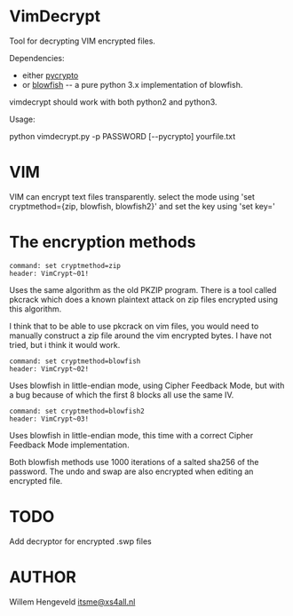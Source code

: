VimDecrypt
==========

Tool for decrypting VIM encrypted files.

Dependencies:
 * either [pycrypto](https://pypi.python.org/pypi/pycrypto)
 * or [blowfish](https://pypi.python.org/pypi/blowfish/) -- a pure python 3.x implementation of blowfish.

vimdecrypt should work with both python2 and python3.


Usage:

   python vimdecrypt.py -p PASSWORD [--pycrypto] yourfile.txt


VIM
===

VIM can encrypt text files transparently.
select the mode using 'set cryptmethod={zip, blowfish, blowfish2}'
and set the key using 'set key=<secret>'


The encryption methods
======================

    command: set cryptmethod=zip
    header: VimCrypt~01!

Uses the same algorithm as the old PKZIP program.
There is a tool called pkcrack which does a known plaintext attack
on zip files encrypted using this algorithm.

I think that to be able to use pkcrack on vim files, you would need
to manually construct a zip file around the vim encrypted bytes.
I have not tried, but i think it would work.


    command: set cryptmethod=blowfish
    header: VimCrypt~02!

Uses blowfish in little-endian mode, using Cipher Feedback Mode, but with a bug because of which the first 8 blocks all use the same IV.


    command: set cryptmethod=blowfish2
    header: VimCrypt~03!

Uses blowfish in little-endian mode, this time with a correct Cipher Feedback Mode implementation.


Both blowfish methods use 1000 iterations of a salted sha256 of the password.
The undo and swap are also encrypted when editing an encrypted file.


TODO
====

Add decryptor for encrypted .swp files


AUTHOR
======

Willem Hengeveld <itsme@xs4all.nl>

